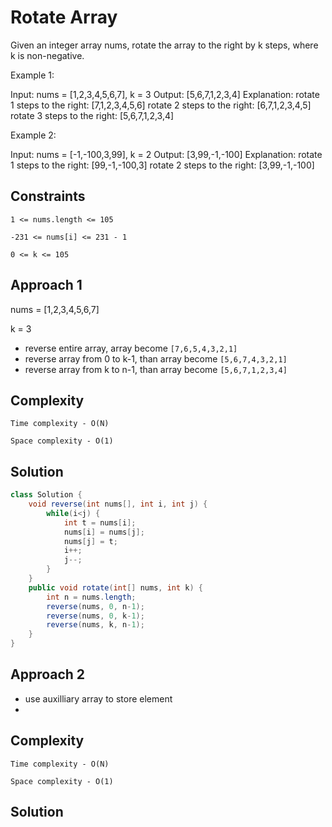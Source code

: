 # Rotate Array

Given an integer array nums, rotate the array to the right by k steps, where k is non-negative.

Example 1:

Input: nums = [1,2,3,4,5,6,7], k = 3
Output: [5,6,7,1,2,3,4]
Explanation:
rotate 1 steps to the right: [7,1,2,3,4,5,6]
rotate 2 steps to the right: [6,7,1,2,3,4,5]
rotate 3 steps to the right: [5,6,7,1,2,3,4]

Example 2:

Input: nums = [-1,-100,3,99], k = 2
Output: [3,99,-1,-100]
Explanation: 
rotate 1 steps to the right: [99,-1,-100,3]
rotate 2 steps to the right: [3,99,-1,-100]
 
## Constraints

`1 <= nums.length <= 105`

`-231 <= nums[i] <= 231 - 1`

`0 <= k <= 105`
 
 
## Approach 1

nums = [1,2,3,4,5,6,7]

k = 3

- reverse entire array, array become `[7,6,5,4,3,2,1]`
- reverse array from 0 to k-1, than array become `[5,6,7,4,3,2,1]`
- reverse array from k to n-1, than array become `[5,6,7,1,2,3,4]`

## Complexity

`Time complexity - O(N)`

`Space complexity - O(1)`

## Solution

```java
class Solution {
    void reverse(int nums[], int i, int j) {
        while(i<j) {
            int t = nums[i];
            nums[i] = nums[j];
            nums[j] = t;
            i++;
            j--;
        }
    }
    public void rotate(int[] nums, int k) {
        int n = nums.length;
        reverse(nums, 0, n-1);
        reverse(nums, 0, k-1);
        reverse(nums, k, n-1);
    }
}
```

## Approach 2

- use auxilliary array to store element
- 

## Complexity

`Time complexity - O(N)`

`Space complexity - O(1)`

## Solution

```java

```
